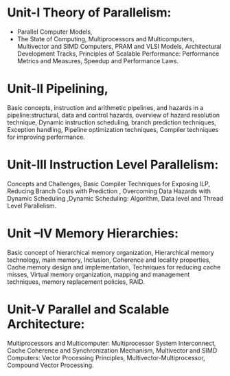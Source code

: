 # Unit-I Theory of Parallelism: 
* Parallel Computer Models, 
* The State of Computing, 
Multiprocessors and Multicomputers,
Multivector and SIMD Computers, 
PRAM and VLSI Models, 
Architectural Development Tracks, 
Principles of Scalable Performance: Performance Metrics and Measures,
Speedup and Performance Laws.

# Unit-II Pipelining, 
Basic concepts, instruction and arithmetic pipelines, and hazards in a pipeline:structural, 
data and control hazards, 
overview of hazard resolution technique, 
Dynamic instruction scheduling, 
branch prediction techniques, 
Exception handling, 
Pipeline optimization techniques,
Compiler techniques for improving performance.

# Unit-III Instruction Level Parallelism: 
Concepts and Challenges, 
Basic Compiler Techniques for Exposing ILP, 
Reducing Branch Costs with Prediction , 
Overcoming Data Hazards with
Dynamic Scheduling ,Dynamic Scheduling: Algorithm, Data level and Thread Level Parallelism.

# Unit –IV Memory Hierarchies: 
Basic concept of hierarchical memory organization, Hierarchical memory
technology, main memory, Inclusion, Coherence and locality properties, Cache memory design
and implementation, Techniques for reducing cache misses, Virtual memory organization,
mapping and management techniques, memory replacement policies, RAID.

# Unit-V Parallel and Scalable Architecture: 
Multiprocessors and Multicomputer:
Multiprocessor System Interconnect, 
Cache Coherence and Synchronization Mechanism, 
Multivector and SIMD Computers: Vector Processing Principles, 
Multivector-Multiprocessor, 
Compound Vector Processing. 
